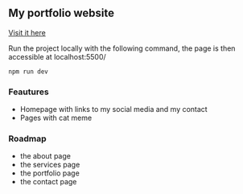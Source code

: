## My portfolio website 

[Visit it here](https://fangxingliu.com)

Run the project locally with the following command, the page is then accessible at localhost:5500/
```
npm run dev 
```

### Feautures
- Homepage with links to my social media and my contact
- Pages with cat meme
   
### Roadmap
- the about page
- the services page
- the portfolio page
- the contact page
